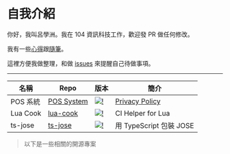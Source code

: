# 自我介紹

你好，我叫呂學洲。我在 104 資訊科技工作，歡迎發 PR 做任何修改。

我有一些[心得](feedback/index.md)跟[隨筆](essay/index.md)。

這裡方便我做整理，和做 [issues](https://github.com/evan361425/evan361425.github.io/issues) 來提醒自己待做事項。

---

| 名稱 | Repo | 版本 | 簡介 |
| - | - | - | - |
| POS 系統 | [POS System] | [![!][ps-badge]][ps-ver] | [Privacy Policy][ps-intro] |
| Lua Cook  | [lua-cook] | [![!][lc-badge]][lua-cook] | CI Helper for Lua |
| ts-jose | [ts-jose]     | [![!][tj-badge]][tj-ver] | 用 TypeScript 包裝 JOSE |

> 以下是一些相關的開源專案

[pos system]: https://github.com/evan361425/flutter-pos-system
[ps-ver]: https://github.com/evan361425/flutter-pos-system/releases/latest
[ps-badge]: https://img.shields.io/github/v/tag/evan361425/flutter-pos-system?label=%20&style=for-the-badge&logo=github
[ps-intro]: https://evan361425.github.io/flutter-pos-system/PRIVACY_POLICY/
[lua-cook]: https://github.com/evan361425/playground-docker/tree/master/lua-cook
[lc-badge]: https://img.shields.io/docker/v/shuehchoulu/lua-cook
[ts-jose]: https://github.com/evan361425/ts-jose
[tj-badge]: https://img.shields.io/github/v/tag/evan361425/ts-jose?label=%20&style=for-the-badge&logo=github
[tj-ver]: https://github.com/evan361425/ts-jose/releases/latest
